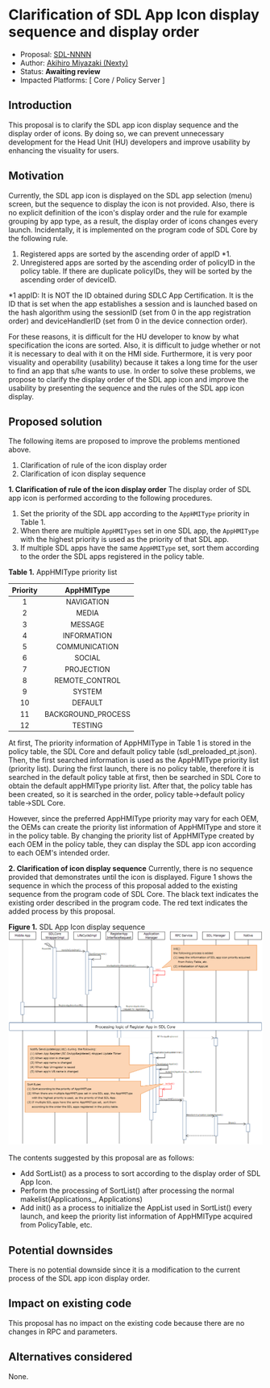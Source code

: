# Clarification of SDL App Icon display sequence and display order

* Proposal: [SDL-NNNN](NNNN-Clarification-of-SDL-App-Icon-display-sequence-and-display-order.md)
* Author: [Akihiro Miyazaki (Nexty)](https://github.com/Akihiro-Miyazaki)
* Status: **Awaiting review**
* Impacted Platforms: [ Core / Policy Server ]

## Introduction

This proposal is to clarify the SDL app icon display sequence and the display order of icons. By doing so, we can prevent unnecessary development for the Head Unit (HU) developers and improve usability by enhancing the visuality for users.

## Motivation

Currently, the SDL app icon is displayed on the SDL app selection (menu) screen, but the sequence to display the icon is not provided. Also, there is no explicit definition of the icon's display order and the rule for example grouping by app type, as a result, the display order of icons changes every launch. Incidentally, it is implemented on the program code of SDL Core by the following rule.

 1. Registered apps are sorted by the ascending order of appID *1.
 2. Unregistered apps are sorted by the ascending order of policyID in the policy table. If there are duplicate policyIDs, they will be sorted by the ascending order of deviceID.

*1 appID: It is NOT the ID obtained during SDLC App Certification. It is the ID that is set when the app establishes a session and is launched based on the hash algorithm using the sessionID (set from 0 in the app registration order) and deviceHandlerID (set from 0 in the device connection order).

For these reasons, it is difficult for the HU developer to know by what specification the icons are sorted. Also, it is difficult to judge whether or not it is necessary to deal with it on the HMI side. Furthermore, it is very poor visuality and operability (usability) because it takes a long time for the user to find an app that s/he wants to use. In order to solve these problems, we propose to clarify the display order of the SDL app icon and improve the usability by presenting the sequence and the rules of the SDL app icon display.

## Proposed solution

The following items are proposed to improve the problems mentioned above.
 1. Clarification of rule of the icon display order
 2. Clarification of icon display sequence

<b>1. Clarification of rule of the icon display order</b>
The display order of SDL app icon is performed according to the following procedures.

 1. Set the priority of the SDL app according to the `AppHMIType` priority in Table 1.
 2. When there are multiple `AppHMITypes` set in one SDL app, the `AppHMIType` with the highest priority is used as the priority of that SDL app.
 3. If multiple SDL apps have the same `AppHMIType` set, sort them according to the order the SDL apps registered in the policy table.

<b>Table 1.</b> AppHMIType priority list

| Priority | AppHMIType |
|:-:|:-:|
| 1 | NAVIGATION |
| 2 | MEDIA |
| 3 | MESSAGE |
| 4 | INFORMATION |
| 5 | COMMUNICATION |
| 6 | SOCIAL |
| 7 | PROJECTION |
| 8 | REMOTE_CONTROL |
| 9 | SYSTEM |
| 10 | DEFAULT |
| 11 | BACKGROUND_PROCESS |
| 12 | TESTING |

At first, The priority information of AppHMIType in Table 1 is stored in the policy table, the SDL Core and default policy table (sdl_preloaded_pt.json). Then, the first searched information is used as the AppHMIType priority list (priority list). During the first launch, there is no policy table, therefore it is searched in the default policy table at first, then be searched in SDL Core to obtain the default appHMIType priority list. After that, the policy table has been created, so it is searched in the order, policy table->default policy table->SDL Core.

However, since the preferred AppHMIType priority may vary for each OEM, the OEMs can create the priority list information of AppHMIType and store it in the policy table. By changing the priority list of AppHMIType created by each OEM in the policy table, they can display the SDL app icon according to each OEM's intended order.

<b>2. Clarification of icon display sequence</b>
Currently, there is no sequence provided that demonstrates until the icon is displayed. Figure 1 shows the sequence in which the process of this proposal added to the existing sequence from the program code of SDL Core. The black text indicates the existing order described in the program code. The red text indicates the added process by this proposal.

<b>Figure 1.</b> SDL App Icon display sequence
![Figure1_SDL_App_Icon_display_sequence.PNG](../assets/proposals/NNNN-Clarification-of-SDL-App-Icon-display-sequence-and-display-order/Figure1_SDL_App_Icon_display_sequence.PNG)

The contents suggested by this proposal are as follows:
- Add SortList() as a process to sort according to the display order of SDL App Icon.
- Perform the processing of SortList() after processing the normal makelist(Applications_, Applications)
- Add init() as a process to initialize the AppList used in SortList() every launch, and keep the priority list information of AppHMIType acquired from PolicyTable, etc.

## Potential downsides

There is no potential downside since it is a modification to the current process of the SDL app icon display order.

## Impact on existing code

This proposal has no impact on the existing code because there are no changes in RPC and parameters.

## Alternatives considered

None.
